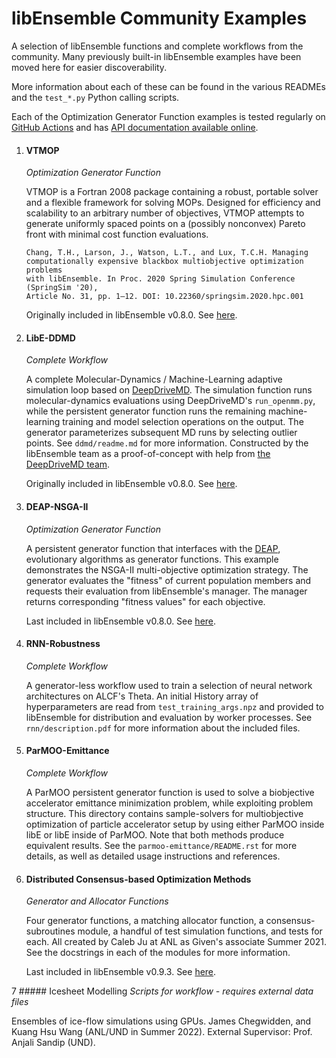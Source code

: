 # libEnsemble Community Examples
A selection of libEnsemble functions and complete workflows from the community.
Many previously built-in libEnsemble examples have been moved here
for easier discoverability.

More information about each of these can be found in the various READMEs
and the ``test_*.py`` Python calling scripts.

Each of the Optimization Generator Function examples is tested regularly
on [GitHub Actions](https://github.com/Libensemble/libe-community-examples/actions)
and has [API documentation available online](https://libensemble.readthedocs.io/projects/libe-community-examples/en/latest/).


1. #### VTMOP
    *Optimization Generator Function*

    VTMOP is a Fortran 2008 package containing a robust, portable solver and
    a flexible framework for solving MOPs. Designed for efficiency and
    scalability to an arbitrary number of objectives, VTMOP attempts to generate
    uniformly spaced points on a (possibly nonconvex) Pareto front with minimal
    cost function evaluations.

    ```
    Chang, T.H., Larson, J., Watson, L.T., and Lux, T.C.H. Managing
    computationally expensive blackbox multiobjective optimization problems
    with libEnsemble. In Proc. 2020 Spring Simulation Conference (SpringSim '20),
    Article No. 31, pp. 1–12. DOI: 10.22360/springsim.2020.hpc.001
    ```

    Originally included in libEnsemble v0.8.0. See [here](https://github.com/Libensemble/libensemble/tree/v0.8.0/libensemble/gen_funcs/vtmop_libe).

2. #### LibE-DDMD
    *Complete Workflow*

    A complete Molecular-Dynamics / Machine-Learning adaptive
    simulation loop based on [DeepDriveMD](https://deepdrivemd.github.io/).
    The simulation function runs molecular-dynamics evaluations using DeepDriveMD's
    ``run_openmm.py``, while the persistent generator function runs the remaining
    machine-learning training and model selection operations on the output.
    The generator parameterizes subsequent MD runs by selecting outlier points.
    See ``ddmd/readme.md`` for more information. Constructed by the libEnsemble team
    as a proof-of-concept with help from [the DeepDriveMD team](https://deepdrivemd.github.io/team.html).

    Originally included in libEnsemble v0.8.0. See [here](https://github.com/Libensemble/libensemble/tree/v0.8.0/libensemble/tests/scaling_tests/ddmd).

3. #### DEAP-NSGA-II
   *Optimization Generator Function*

   A persistent generator function that interfaces with the [DEAP](https://github.com/DEAP/deap),
   evolutionary algorithms as generator functions. This example demonstrates the NSGA-II multi-objective optimization
   strategy. The generator evaluates the "fitness" of current population members
   and requests their evaluation from libEnsemble's manager. The manager
   returns corresponding "fitness values" for each objective.

   Last included in libEnsemble v0.8.0. See [here](https://github.com/Libensemble/libensemble/blob/v0.8.0/libensemble/tests/regression_tests/test_deap_nsga2.py).

4. #### RNN-Robustness
   *Complete Workflow*

   A generator-less workflow used to train a selection of neural network architectures on ALCF's Theta. An initial History array of hyperparameters
   are read from ``test_training_args.npz`` and provided to libEnsemble for distribution and evaluation by worker processes. See ``rnn/description.pdf``
   for more information about the included files.

5. #### ParMOO-Emittance
   *Complete Workflow*

   A ParMOO persistent generator function is used to solve a biobjective accelerator emittance minimization problem, while exploiting problem structure.
   This directory contains sample-solvers for multiobjective optimization of particle accelerator setup by using either ParMOO inside libE or libE inside
   of ParMOO. Note that both methods produce equivalent results. See the ``parmoo-emittance/README.rst`` for more details, as well as detailed usage 
   instructions and references.

6. #### Distributed Consensus-based Optimization Methods
   *Generator and Allocator Functions*

   Four generator functions, a matching allocator function, a consensus-subroutines module, a handful of test simulation functions, and tests for each. 
   All created by Caleb Ju at ANL as Given's associate Summer 2021. See the docstrings in each of the modules for more information.

   Last included in libEnsemble v0.9.3. See [here](https://github.com/Libensemble/libensemble/tree/v0.9.3/libensemble/gen_funcs).

7 ##### Icesheet Modelling
  *Scripts for workflow - requires external data files*

  Ensembles of ice-flow simulations using GPUs.
  James Chegwidden, and Kuang Hsu Wang (ANL/UND in Summer 2022).
  External Supervisor: Prof. Anjali Sandip (UND).
